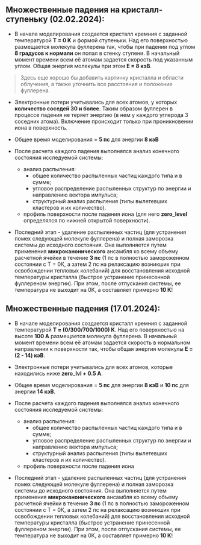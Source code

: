 ## Множественные падения на кристалл-ступеньку (02.02.2024):
- В начале моделирования создается кристалл кремния с заданной температурой **Т = 0 К** и формой ступеньки.
Над его поверхностью размещается молекула фуллерена так, чтобы при падении под углом **8 градусов к нормали**
он попал в стенку ступени. В начальный момент времени всем её атомам задается скорость под указанным углом.
Общая энергия молекулы при этом **Е = 8 кэВ**.
> Здесь еще хорошо бы добавить картинку кристалла и области облучения, а также уточнить все расстояния и
  положение фуллерена.

- Электронные потери учитывались для всех атомов, у которых **количество соседей 30 и более**. Таким образом
фуллерен в процессе падения не теряет энергию (в нем у каждого углерода 3 соседних атома). Включение
происходит только при проникновении иона в поверхность.

- Общее время моделирования = **5 пс** для энергии **8 кэВ** 

- После расчета каждого падения выполнялся анализ конечного состояния исследуемой системы:
    - анализ распыления:
        + общее количество распыленных частиц каждого типа и в сумме;
        + угловое распределение распыленных структур по энергии и направлению вектора импульса;
        + структурный анализ распыления (типы вылетевших кластеров и их количество).
    - профиль поверхности после падения иона (для него **zero_level** определялся по нижней открытой поверхности).

- Последний этап - удаление распыленных частиц (для устранения помех следующей молекуле фуллерена) и
полная заморозка системы до исходного состояния. Она выполняется путем применения **микроканонического**
ансамбля ко всему объему расчетной ячейки в течение **3 пс** (1 пс в полностью замороженном состоянии с Т = 0К,
а затем 2 пс на релаксацию возникших при освобождении тепловых колебаний) для восстановления исходной температуры
кристалла (быстрое устранение принесенной фуллереном энергии). При этом, после отпускания системы, ее температура
не выходит на 0К, а составляет примерно **10 К**!


## Множественные падения (17.01.2024):
- В начале моделирования создается кристалл кремния с заданной температурой **Т = (0/300/700/1000) К**. Над его 
поверхностью на высоте **100 А** размещается молекула фуллерена. В начальный момент времени всем её атомам 
задается скорость в нормальном направлении к поверхности так, чтобы общая энергия молекулы **Е = (2 - 14) кэВ**.

- Электронные потери учитывались для всех атомов, которые находились ниже **zero_lvl + 0.5 А**.

- Общее время моделирования = **5 пс** для энергии **8 кэВ** и
                              **10 пс** для энергии **14 кэВ**.

- После расчета каждого падения выполнялся анализ конечного состояния исследуемой системы:
    - анализ распыления:
        + общее количество распыленных частиц каждого типа и в сумме;
        + угловое распределение распыленных структур по энергии и направлению вектора импульса;
        + структурный анализ распыления (типы вылетевших кластеров и их количество).
    - профиль поверхности после падения иона

- Последний этап - удаление распыленных частиц (для устранения помех следующей молекуле фуллерена) и
полная заморозка системы до исходного состояния. Она выполняется путем применения **микроканонического**
ансамбля ко всему объему расчетной ячейки в течение **3 пс** (1 пс в полностью замороженном состоянии с Т = 0К,
а затем 2 пс на релаксацию возникших при освобождении тепловых колебаний) для восстановления исходной температуры
кристалла (быстрое устранение принесенной фуллереном энергии). При этом, после отпускания системы, ее температура
не выходит на 0К, а составляет примерно **10 К**!
